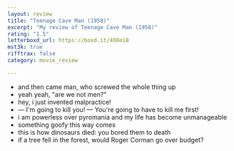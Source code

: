 ```yaml
---
layout: review
title: "Teenage Cave Man (1958)"
excerpt: "My review of Teenage Cave Man (1958)"
rating: "1.5"
letterboxd_url: https://boxd.it/4O8eiB
mst3k: true
rifftrax: false
category: movie_review

---
```


* and then came man, who screwed the whole thing up
* yeah yeah, "are we not men?"
* hey, i just invented malpractice!
* — I'm going to kill you! — You're going to have to kill me first!
* i am powerless over pyromania and my life has become unmanageable
* something goofy this way comes
* this is how dinosaurs died: you bored them to death
* if a tree fell in the forest, would Roger Corman go over budget?